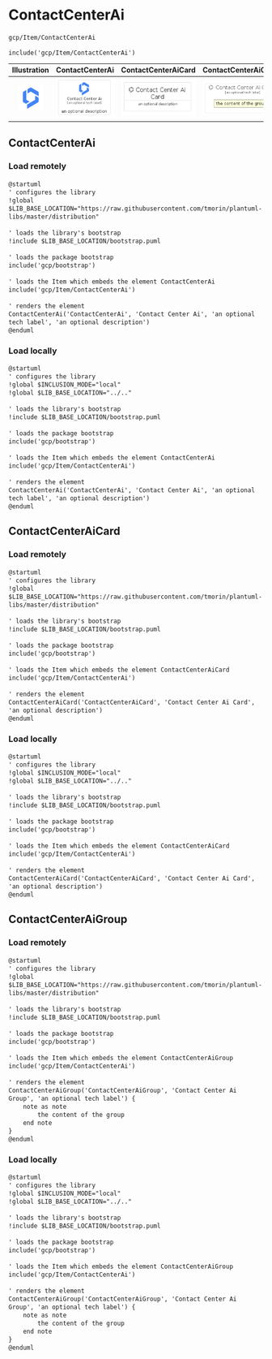 # ContactCenterAi


```text
gcp/Item/ContactCenterAi
```

```text
include('gcp/Item/ContactCenterAi')
```



| Illustration | ContactCenterAi | ContactCenterAiCard | ContactCenterAiGroup |
| :---: | :---: | :---: | :---: |
| ![illustration for Illustration](../../gcp/Item/ContactCenterAi.png) | ![illustration for ContactCenterAi](../../gcp/Item/ContactCenterAi.Local.png) | ![illustration for ContactCenterAiCard](../../gcp/Item/ContactCenterAiCard.Local.png) | ![illustration for ContactCenterAiGroup](../../gcp/Item/ContactCenterAiGroup.Local.png) |




## ContactCenterAi

### Load remotely
```plantuml
@startuml
' configures the library
!global $LIB_BASE_LOCATION="https://raw.githubusercontent.com/tmorin/plantuml-libs/master/distribution"

' loads the library's bootstrap
!include $LIB_BASE_LOCATION/bootstrap.puml

' loads the package bootstrap
include('gcp/bootstrap')

' loads the Item which embeds the element ContactCenterAi
include('gcp/Item/ContactCenterAi')

' renders the element
ContactCenterAi('ContactCenterAi', 'Contact Center Ai', 'an optional tech label', 'an optional description')
@enduml
```

### Load locally
```plantuml
@startuml
' configures the library
!global $INCLUSION_MODE="local"
!global $LIB_BASE_LOCATION="../.."

' loads the library's bootstrap
!include $LIB_BASE_LOCATION/bootstrap.puml

' loads the package bootstrap
include('gcp/bootstrap')

' loads the Item which embeds the element ContactCenterAi
include('gcp/Item/ContactCenterAi')

' renders the element
ContactCenterAi('ContactCenterAi', 'Contact Center Ai', 'an optional tech label', 'an optional description')
@enduml
```

## ContactCenterAiCard

### Load remotely
```plantuml
@startuml
' configures the library
!global $LIB_BASE_LOCATION="https://raw.githubusercontent.com/tmorin/plantuml-libs/master/distribution"

' loads the library's bootstrap
!include $LIB_BASE_LOCATION/bootstrap.puml

' loads the package bootstrap
include('gcp/bootstrap')

' loads the Item which embeds the element ContactCenterAiCard
include('gcp/Item/ContactCenterAi')

' renders the element
ContactCenterAiCard('ContactCenterAiCard', 'Contact Center Ai Card', 'an optional description')
@enduml
```

### Load locally
```plantuml
@startuml
' configures the library
!global $INCLUSION_MODE="local"
!global $LIB_BASE_LOCATION="../.."

' loads the library's bootstrap
!include $LIB_BASE_LOCATION/bootstrap.puml

' loads the package bootstrap
include('gcp/bootstrap')

' loads the Item which embeds the element ContactCenterAiCard
include('gcp/Item/ContactCenterAi')

' renders the element
ContactCenterAiCard('ContactCenterAiCard', 'Contact Center Ai Card', 'an optional description')
@enduml
```

## ContactCenterAiGroup

### Load remotely
```plantuml
@startuml
' configures the library
!global $LIB_BASE_LOCATION="https://raw.githubusercontent.com/tmorin/plantuml-libs/master/distribution"

' loads the library's bootstrap
!include $LIB_BASE_LOCATION/bootstrap.puml

' loads the package bootstrap
include('gcp/bootstrap')

' loads the Item which embeds the element ContactCenterAiGroup
include('gcp/Item/ContactCenterAi')

' renders the element
ContactCenterAiGroup('ContactCenterAiGroup', 'Contact Center Ai Group', 'an optional tech label') {
    note as note
        the content of the group
    end note
}
@enduml
```

### Load locally
```plantuml
@startuml
' configures the library
!global $INCLUSION_MODE="local"
!global $LIB_BASE_LOCATION="../.."

' loads the library's bootstrap
!include $LIB_BASE_LOCATION/bootstrap.puml

' loads the package bootstrap
include('gcp/bootstrap')

' loads the Item which embeds the element ContactCenterAiGroup
include('gcp/Item/ContactCenterAi')

' renders the element
ContactCenterAiGroup('ContactCenterAiGroup', 'Contact Center Ai Group', 'an optional tech label') {
    note as note
        the content of the group
    end note
}
@enduml
```

